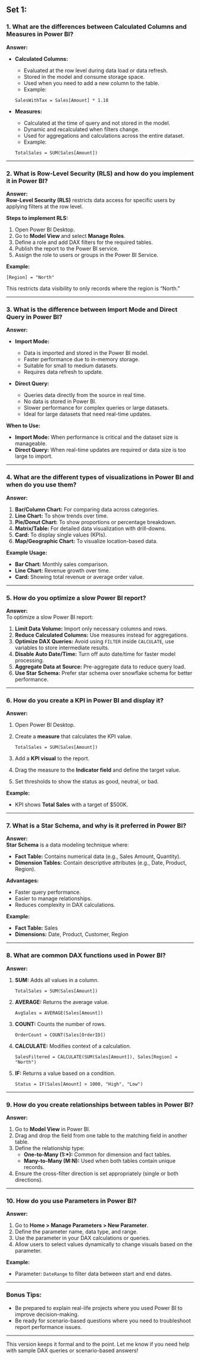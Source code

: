 Set 1:
---

### 1. What are the differences between Calculated Columns and Measures in Power BI?

**Answer:**  
- **Calculated Columns:**  
   - Evaluated at the row level during data load or data refresh.  
   - Stored in the model and consume storage space.  
   - Used when you need to add a new column to the table.  
   - Example:  
   ```DAX
   SalesWithTax = Sales[Amount] * 1.18
   ```

- **Measures:**  
   - Calculated at the time of query and not stored in the model.  
   - Dynamic and recalculated when filters change.  
   - Used for aggregations and calculations across the entire dataset.  
   - Example:  
   ```DAX
   TotalSales = SUM(Sales[Amount])
   ```

---

### 2. What is Row-Level Security (RLS) and how do you implement it in Power BI?

**Answer:**  
**Row-Level Security (RLS)** restricts data access for specific users by applying filters at the row level.  

**Steps to implement RLS:**
1. Open Power BI Desktop.
2. Go to **Model View** and select **Manage Roles**.
3. Define a role and add DAX filters for the required tables.
4. Publish the report to the Power BI service.
5. Assign the role to users or groups in the Power BI Service.

**Example:**  
```DAX
[Region] = "North"
```
This restricts data visibility to only records where the region is “North.”  

---

### 3. What is the difference between Import Mode and Direct Query in Power BI?

**Answer:**  
- **Import Mode:**  
   - Data is imported and stored in the Power BI model.  
   - Faster performance due to in-memory storage.  
   - Suitable for small to medium datasets.  
   - Requires data refresh to update.  

- **Direct Query:**  
   - Queries data directly from the source in real time.  
   - No data is stored in Power BI.  
   - Slower performance for complex queries or large datasets.  
   - Ideal for large datasets that need real-time updates.  

**When to Use:**  
- **Import Mode:** When performance is critical and the dataset size is manageable.  
- **Direct Query:** When real-time updates are required or data size is too large to import.

---

### 4. What are the different types of visualizations in Power BI and when do you use them?

**Answer:**  
1. **Bar/Column Chart:** For comparing data across categories.  
2. **Line Chart:** To show trends over time.  
3. **Pie/Donut Chart:** To show proportions or percentage breakdown.  
4. **Matrix/Table:** For detailed data visualization with drill-downs.  
5. **Card:** To display single values (KPIs).  
6. **Map/Geographic Chart:** To visualize location-based data.  

**Example Usage:**  
- **Bar Chart:** Monthly sales comparison.  
- **Line Chart:** Revenue growth over time.  
- **Card:** Showing total revenue or average order value.  

---

### 5. How do you optimize a slow Power BI report?

**Answer:**  
To optimize a slow Power BI report:  

1. **Limit Data Volume:** Import only necessary columns and rows.  
2. **Reduce Calculated Columns:** Use measures instead for aggregations.  
3. **Optimize DAX Queries:** Avoid using `FILTER` inside `CALCULATE`, use variables to store intermediate results.  
4. **Disable Auto Date/Time:** Turn off auto date/time for faster model processing.  
5. **Aggregate Data at Source:** Pre-aggregate data to reduce query load.  
6. **Use Star Schema:** Prefer star schema over snowflake schema for better performance.  

---

### 6. How do you create a KPI in Power BI and display it?

**Answer:**  
1. Open Power BI Desktop.  
2. Create a **measure** that calculates the KPI value.  
   ```DAX
   TotalSales = SUM(Sales[Amount])
   ```

3. Add a **KPI visual** to the report.  
4. Drag the measure to the **Indicator field** and define the target value.  
5. Set thresholds to show the status as good, neutral, or bad.  

**Example:**
- KPI shows **Total Sales** with a target of $500K.  

---

### 7. What is a Star Schema, and why is it preferred in Power BI?

**Answer:**  
**Star Schema** is a data modeling technique where:  
- **Fact Table:** Contains numerical data (e.g., Sales Amount, Quantity).  
- **Dimension Tables:** Contain descriptive attributes (e.g., Date, Product, Region).  

**Advantages:**  
- Faster query performance.  
- Easier to manage relationships.  
- Reduces complexity in DAX calculations.  

**Example:**  
- **Fact Table:** Sales  
- **Dimensions:** Date, Product, Customer, Region  

---

### 8. What are common DAX functions used in Power BI?

**Answer:**  
1. **SUM:** Adds all values in a column.  
   ```DAX
   TotalSales = SUM(Sales[Amount])
   ```
2. **AVERAGE:** Returns the average value.  
   ```DAX
   AvgSales = AVERAGE(Sales[Amount])
   ```
3. **COUNT:** Counts the number of rows.  
   ```DAX
   OrderCount = COUNT(Sales[OrderID])
   ```
4. **CALCULATE:** Modifies context of a calculation.  
   ```DAX
   SalesFiltered = CALCULATE(SUM(Sales[Amount]), Sales[Region] = "North")
   ```
5. **IF:** Returns a value based on a condition.  
   ```DAX
   Status = IF(Sales[Amount] > 1000, "High", "Low")
   ```

---

### 9. How do you create relationships between tables in Power BI?

**Answer:**  
1. Go to **Model View** in Power BI.  
2. Drag and drop the field from one table to the matching field in another table.  
3. Define the relationship type:  
   - **One-to-Many (1:*):** Common for dimension and fact tables.  
   - **Many-to-Many (M:N):** Used when both tables contain unique records.  
4. Ensure the cross-filter direction is set appropriately (single or both directions).  

---

### 10. How do you use Parameters in Power BI?

**Answer:**  
1. Go to **Home > Manage Parameters > New Parameter**.  
2. Define the parameter name, data type, and range.  
3. Use the parameter in your DAX calculations or queries.  
4. Allow users to select values dynamically to change visuals based on the parameter.  

**Example:**
- Parameter: `DateRange` to filter data between start and end dates.

---

### Bonus Tips:
- Be prepared to explain real-life projects where you used Power BI to improve decision-making.  
- Be ready for scenario-based questions where you need to troubleshoot report performance issues.  

---

This version keeps it formal and to the point. Let me know if you need help with sample DAX queries or scenario-based answers!